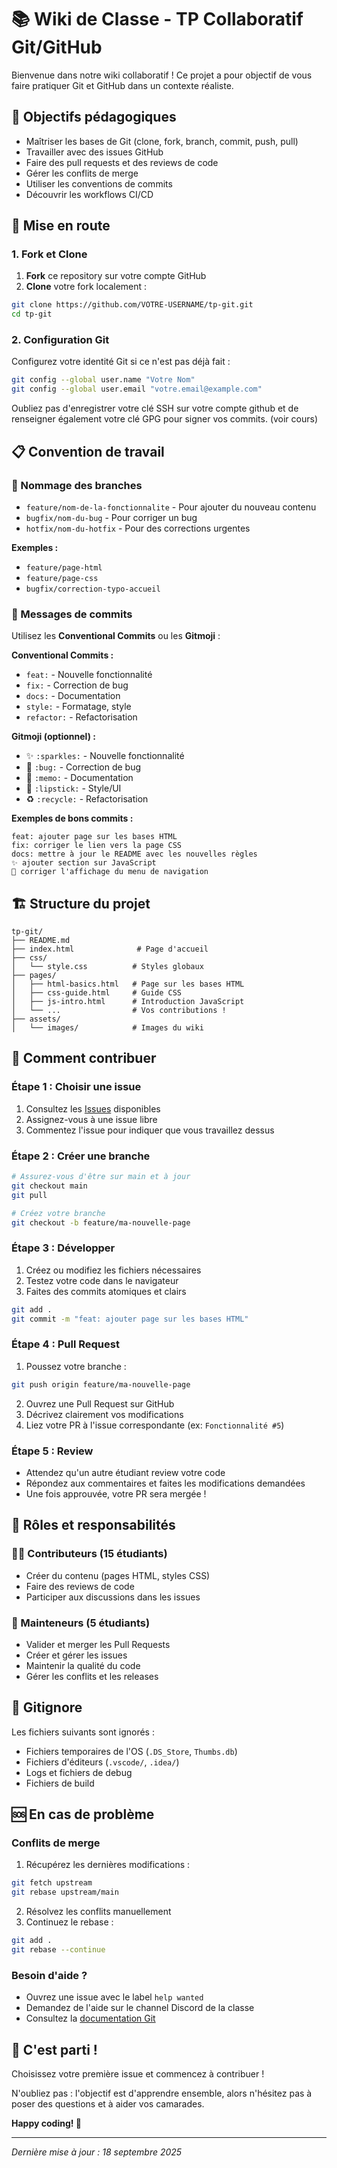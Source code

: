 # 📚 Wiki de Classe - TP Collaboratif Git/GitHub

Bienvenue dans notre wiki collaboratif ! Ce projet a pour objectif de vous faire pratiquer Git et GitHub dans un contexte réaliste.

## 🎯 Objectifs pédagogiques

- Maîtriser les bases de Git (clone, fork, branch, commit, push, pull)
- Travailler avec des issues GitHub
- Faire des pull requests et des reviews de code
- Gérer les conflits de merge
- Utiliser les conventions de commits
- Découvrir les workflows CI/CD

## 🚀 Mise en route

### 1. Fork et Clone
1. **Fork** ce repository sur votre compte GitHub
2. **Clone** votre fork localement :
```bash
git clone https://github.com/VOTRE-USERNAME/tp-git.git
cd tp-git
```

### 2. Configuration Git
Configurez votre identité Git si ce n'est pas déjà fait :
```bash
git config --global user.name "Votre Nom"
git config --global user.email "votre.email@example.com"
```

Oubliez pas d'enregistrer votre clé SSH sur votre compte github et de renseigner également votre clé GPG pour signer vos commits. (voir cours)

## 📋 Convention de travail

### 🌿 Nommage des branches
- `feature/nom-de-la-fonctionnalite` - Pour ajouter du nouveau contenu
- `bugfix/nom-du-bug` - Pour corriger un bug
- `hotfix/nom-du-hotfix` - Pour des corrections urgentes

**Exemples :**
- `feature/page-html`
- `feature/page-css`
- `bugfix/correction-typo-accueil`

### 💬 Messages de commits
Utilisez les **Conventional Commits** ou les **Gitmoji** :

**Conventional Commits :**
- `feat:` - Nouvelle fonctionnalité
- `fix:` - Correction de bug
- `docs:` - Documentation
- `style:` - Formatage, style
- `refactor:` - Refactorisation

**Gitmoji (optionnel) :**
- ✨ `:sparkles:` - Nouvelle fonctionnalité
- 🐛 `:bug:` - Correction de bug
- 📝 `:memo:` - Documentation
- 💄 `:lipstick:` - Style/UI
- ♻️ `:recycle:` - Refactorisation

**Exemples de bons commits :**
```
feat: ajouter page sur les bases HTML
fix: corriger le lien vers la page CSS
docs: mettre à jour le README avec les nouvelles règles
✨ ajouter section sur JavaScript
🐛 corriger l'affichage du menu de navigation
```

## 🏗️ Structure du projet

```
tp-git/
├── README.md
├── index.html              # Page d'accueil
├── css/
│   └── style.css          # Styles globaux
├── pages/
│   ├── html-basics.html   # Page sur les bases HTML
│   ├── css-guide.html     # Guide CSS
│   ├── js-intro.html      # Introduction JavaScript
│   └── ...                # Vos contributions !
├── assets/
│   └── images/            # Images du wiki
```

## 📝 Comment contribuer

### Étape 1 : Choisir une issue
1. Consultez les [Issues](../../issues) disponibles
2. Assignez-vous à une issue libre
3. Commentez l'issue pour indiquer que vous travaillez dessus

### Étape 2 : Créer une branche
```bash
# Assurez-vous d'être sur main et à jour
git checkout main
git pull

# Créez votre branche
git checkout -b feature/ma-nouvelle-page
```

### Étape 3 : Développer
1. Créez ou modifiez les fichiers nécessaires
2. Testez votre code dans le navigateur
3. Faites des commits atomiques et clairs

```bash
git add .
git commit -m "feat: ajouter page sur les bases HTML"
```

### Étape 4 : Pull Request
1. Poussez votre branche :
```bash
git push origin feature/ma-nouvelle-page
```

2. Ouvrez une Pull Request sur GitHub
3. Décrivez clairement vos modifications
4. Liez votre PR à l'issue correspondante (ex: `Fonctionnalité #5`)

### Étape 5 : Review
- Attendez qu'un autre étudiant review votre code
- Répondez aux commentaires et faites les modifications demandées
- Une fois approuvée, votre PR sera mergée !

## 👥 Rôles et responsabilités

### 🧑‍💻 Contributeurs (15 étudiants)
- Créer du contenu (pages HTML, styles CSS)
- Faire des reviews de code
- Participer aux discussions dans les issues

### 🔧 Mainteneurs (5 étudiants)
- Valider et merger les Pull Requests
- Créer et gérer les issues
- Maintenir la qualité du code
- Gérer les conflits et les releases

## 🚫 Gitignore

Les fichiers suivants sont ignorés :
- Fichiers temporaires de l'OS (`.DS_Store`, `Thumbs.db`)
- Fichiers d'éditeurs (`.vscode/`, `.idea/`)
- Logs et fichiers de debug
- Fichiers de build

## 🆘 En cas de problème

### Conflits de merge
1. Récupérez les dernières modifications :
```bash
git fetch upstream
git rebase upstream/main
```

2. Résolvez les conflits manuellement
3. Continuez le rebase :
```bash
git add .
git rebase --continue
```

### Besoin d'aide ?
- Ouvrez une issue avec le label `help wanted`
- Demandez de l'aide sur le channel Discord de la classe
- Consultez la [documentation Git](https://git-scm.com/doc)

## 🎉 C'est parti !

Choisissez votre première issue et commencez à contribuer ! 

N'oubliez pas : l'objectif est d'apprendre ensemble, alors n'hésitez pas à poser des questions et à aider vos camarades. 

**Happy coding! 🚀**

---

*Dernière mise à jour : 18 septembre 2025*
